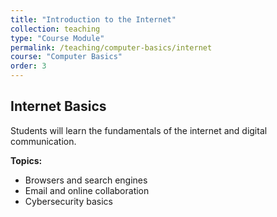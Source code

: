 ```yaml
---
title: "Introduction to the Internet"
collection: teaching
type: "Course Module"
permalink: /teaching/computer-basics/internet
course: "Computer Basics"
order: 3
---
```


## Internet Basics

Students will learn the fundamentals of the internet and digital communication.

**Topics:**
- Browsers and search engines
- Email and online collaboration
- Cybersecurity basics
